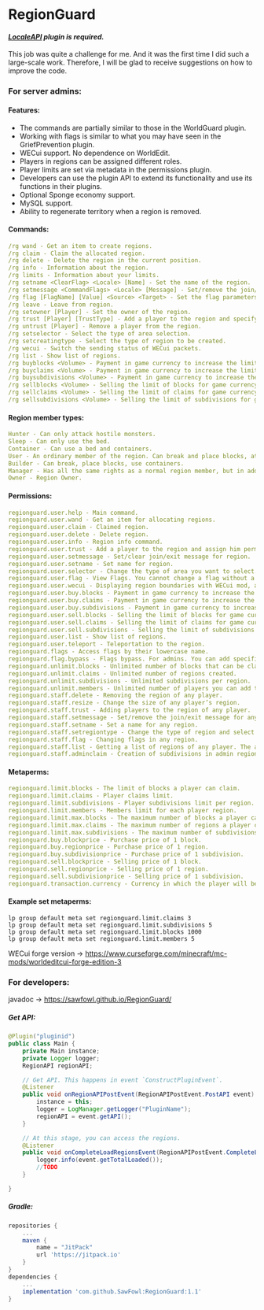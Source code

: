 # RegionGuard
####  ***[LocaleAPI](https://ore.spongepowered.org/Semenkovsky_Ivan/LocaleAPI) plugin is required.***

This job was quite a challenge for me. And it was the first time I did such a large-scale work. Therefore, I will be glad to receive suggestions on how to improve the code.

### For server admins:
#### Features:
- The commands are partially similar to those in the WorldGuard plugin.
- Working with flags is similar to what you may have seen in the GriefPrevention plugin.
- WECui support. No dependence on WorldEdit.
- Players in regions can be assigned different roles.
- Player limits are set via metadata in the permissions plugin.
- Developers can use the plugin API to extend its functionality and use its functions in their plugins.
- Optional Sponge economy support.
- MySQL support.
- Ability to regenerate territory when a region is removed.

#### Commands:
```yaml
/rg wand - Get an item to create regions.
/rg claim - Claim the allocated region.
/rg delete - Delete the region in the current position.
/rg info - Information about the region.
/rg limits - Information about your limits.
/rg setname <ClearFlag> <Locale> [Name] - Set the name of the region.
/rg setmessage <CommandFlags> <Locale> [Message] - Set/remove the join/exit message in the region.
/rg flag [FlagName] [Value] <Source> <Target> - Set the flag parameters.
/rg leave - Leave from region.
/rg setowner [Player] - Set the owner of the region.
/rg trust [Player] [TrustType] - Add a player to the region and specify his rights in the region.
/rg untrust [Player] - Remove a player from the region.
/rg setselector - Select the type of area selection.
/rg setcreatingtype - Select the type of region to be created.
/rg wecui - Switch the sending status of WECui packets. 
/rg list - Show list of regions.
/rg buyblocks <Volume> - Payment in game currency to increase the limit of blocks.
/rg buyclaims <Volume> - Payment in game currency to increase the limit of claims.
/rg buysubdivisions <Volume> - Payment in game currency to increase the limit of subdivisions.
/rg sellblocks <Volume> - Selling the limit of blocks for game currency.
/rg sellclaims <Volume> - Selling the limit of claims for game currency.
/rg sellsubdivisions <Volume> - Selling the limit of subdivisions for game currency.
```

#### Region member types:
```yaml
Hunter - Can only attack hostile monsters.
Sleep - Can only use the bed.
Container - Can use a bed and containers.
User - An ordinary member of the region. Can break and place blocks, attack any mobs and so on.
Builder - Can break, place blocks, use containers.
Manager - Has all the same rights as a normal region member, but in addition can add or exclude other members.
Owner - Region Owner.
```

#### Permissions:
```yaml
regionguard.user.help - Main command.
regionguard.user.wand - Get an item for allocating regions.
regionguard.user.claim - Claimed region.
regionguard.user.delete - Delete region.
regionguard.user.info - Region info command.
regionguard.user.trust - Add a player to the region and assign him permissions.
regionguard.user.setmessage - Set/clear join/exit message for region.
regionguard.user.setname - Set name for region.
regionguard.user.selector - Change the type of area you want to select.
regionguard.user.flag - View Flags. You cannot change a flag without a permission for him.
regionguard.user.wecui - Displaying region boundaries with WECui mod, as well as switching the status of working with the mod.
regionguard.user.buy.blocks - Payment in game currency to increase the limit of blocks.
regionguard.user.buy.claims - Payment in game currency to increase the limit of claims.
regionguard.user.buy.subdivisions - Payment in game currency to increase the limit of subdivisions.
regionguard.user.sell.blocks - Selling the limit of blocks for game currency.
regionguard.user.sell.claims - Selling the limit of claims for game currency.
regionguard.user.sell.subdivisions - Selling the limit of subdivisions for game currency.
regionguard.user.list - Show list of regions.
regionguard.user.teleport - Teleportation to the region.
regionguard.flags - Access flags by their lowercase name.
regionguard.flag.bypass - Flags bypass. For admins. You can add specific flags in lower-case to the permission.
regionguard.unlimit.blocks - Unlimited number of blocks that can be claimed.
regionguard.unlimit.claims - Unlimited number of regions created.
regionguard.unlimit.subdivisions - Unlimited subdivisions per region.
regionguard.unlimit.members - Unlimited number of players you can add to the region.
regionguard.staff.delete - Removing the region of any player.
regionguard.staff.resize - Change the size of any player’s region.
regionguard.staff.trust - Adding players to the region of any player.
regionguard.staff.setmessage - Set/remove the join/exit message for any region.
regionguard.staff.setname - Set a name for any region.
regionguard.staff.setregiontype - Change the type of region and select the type of regions to be created.
regionguard.staff.flag - Changing flags in any region.
regionguard.staff.list - Getting a list of regions of any player. The ability to teleport is available by default.
regionguard.staff.adminclaim - Creation of subdivisions in admin regions.
```
#### Metaperms:
```yaml
regionguard.limit.blocks - The limit of blocks a player can claim.
regionguard.limit.claims - Player claims limit.
regionguard.limit.subdivisions - Player subdivisions limit per region.
regionguard.limit.members - Members limit for each player region.
regionguard.limit.max.blocks - The maximum number of blocks a player can claim when using the economy.
regionguard.limit.max.claims - The maximum number of regions a player can claim when using the economy.
regionguard.limit.max.subdivisions - The maximum number of subdivisions a player can claim when using the economy.
regionguard.buy.blockprice - Purchase price of 1 block.
regionguard.buy.regionprice - Purchase price of 1 region.
regionguard.buy.subdivisionprice - Purchase price of 1 subdivision.
regionguard.sell.blockprice - Selling price of 1 block.
regionguard.sell.regionprice - Selling price of 1 region.
regionguard.sell.subdivisionprice - Selling price of 1 subdivision.
regionguard.transaction.currency - Currency in which the player will be buying and selling limits.
```

#### Example set metaperms:
```
lp group default meta set regionguard.limit.claims 3
lp group default meta set regionguard.limit.subdivisions 5
lp group default meta set regionguard.limit.blocks 1000
lp group default meta set regionguard.limit.members 5
```

WECui forge version -> https://www.curseforge.com/minecraft/mc-mods/worldeditcui-forge-edition-3

### For developers:
javadoc -> https://sawfowl.github.io/RegionGuard/
##### Get API:
```JAVA
@Plugin("pluginid")
public class Main {
	private Main instance;
	private Logger logger;
	RegionAPI regionAPI;

	// Get API. This happens in event `ConstructPluginEvent`.
	@Listener
	public void onRegionAPIPostEvent(RegionAPIPostEvent.PostAPI event) {
		instance = this;
		logger = LogManager.getLogger("PluginName");
		regionAPI = event.getAPI();
	}

	// At this stage, you can access the regions.
	@Listener
	public void onCompleteLoadRegionsEvent(RegionAPIPostEvent.CompleteLoadRegions event) {
		logger.info(event.getTotalLoaded());
		//TODO
	}

}
```
##### Gradle:
```gradle
repositories {
	...
	maven { 
		name = "JitPack"
		url 'https://jitpack.io' 
	}
}
dependencies {
	...
	implementation 'com.github.SawFowl:RegionGuard:1.1'
}
```
